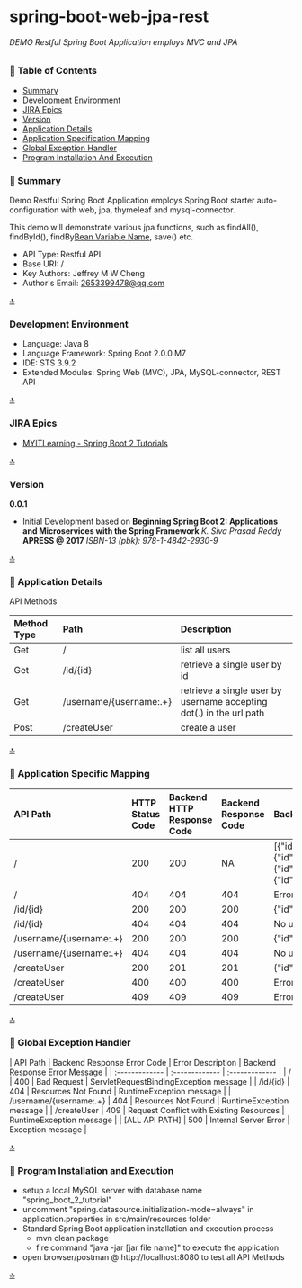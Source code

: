 <a name="top"></a>
# **spring-boot-web-jpa-rest**
###### DEMO Restful Spring Boot Application employs MVC and JPA

### &#x1f4d8; Table of Contents
+ [Summary](#summary)
+ [Development Environment](#developmentEnvironment)
+ [JIRA Epics](#jiraEpics)
+ [Version](#version)
+ [Application Details](#applicationDetails)
+ [Application Specification Mapping](#applicationSpecificMapping)
+ [Global Exception Handler](#globalExceptionHandler)
+ [Program Installation And Execution](#programInstallationAndExecution)

<a name="summary"></a>
### &#x1F53B; Summary
Demo Restful Spring Boot Application employs Spring Boot starter auto-configuration with web, jpa, thymeleaf and mysql-connector.

This demo will demonstrate various jpa functions, such as findAll(), findById(), findBy[Bean Variable Name](), save() etc.

+ API Type: Restful API
+ Base URI: /
+ Key Authors: Jeffrey M W Cheng
+ Author's Email: 2653399478@qq.com

[&#x1f51d;](#top)

<a name="developmentEnvironment"></a>
### Development Environment
+ Language: Java 8
+ Language Framework: Spring Boot 2.0.0.M7
+ IDE: STS 3.9.2
+ Extended Modules: Spring Web (MVC), JPA, MySQL-connector, REST API

[&#x1f51d;](#top)

<a name="jiraEpics"></a>
### JIRA Epics
+ [MYITLearning - Spring Boot 2 Tutorials](http://www.hivesplace.com:8081/browse/MYIT-1)

[&#x1f51d;](#top)

<a name="version"></a>
### Version
**0.0.1**
+ Initial Development based on **Beginning Spring Boot 2: Applications and Microservices with the Spring Framework** *K. Siva Prasad Reddy* **APRESS @ 2017** *ISBN-13 (pbk): 978-1-4842-2930-9*

[&#x1f51d;](#top)

<a name="applicationDetails"></a>
### &#x1F53B; Application Details
API Methods

| Method Type | Path | Description  |
| :------------- | :------------- | :------------- |
| Get | / | list all users |
| Get | /id/{id} | retrieve a single user by id |
| Get | /username/{username:.+} | retrieve a single user by username accepting dot(.) in the url path |
| Post | /createUser | create a user |

[&#x1f51d;](#top)

<a name="applicationSpecificMapping"></a>
### &#x1F53B; Application Specific Mapping

| API Path | HTTP Status Code | Backend HTTP Response Code | Backend Response Code | Backend Response Message |
| :------------- | :------------- | :------------- | :------------- | :------------- |
| / | 200 | 200 | NA | [{"id":8,"username":"jeffrey@qq.com","password":"zdsaew756o87@!","status":1},{"id":14,"username":"jeffreycheng123@gmail.com","password":"rjfgrh9483n9fw84@31","status":1},{"id":13,"username":"jeffreycheng5@gmail.com","password":"rjfgrh9483n9fw84@31","status":1},{"id":4,"username":"jeffreycheng65@gmail.com","password":"rjfgrh9483n9fw84@31","status":1}] |
| / | 404 | 404 | 404 | Error message handled by Global Exception Handler |
| /id/{id} | 200 | 200 | 200 | {"id":1,"username":"jeffreycheng@gmail.com","password":"uy76tfyft5c75e@hg*","status":1} |
| /id/{id} | 404 | 404 | 404 | No user found with the id: ${id}) |
| /username/{username:.+} | 200 | 200 | 200 | {"id":8,"username":"jeffrey@qq.com","password":"zdsaew756o87@!","status":1} |
| /username/{username:.+} | 404 | 404 | 404 | No user found with user name: ${username}) |
| /createUser | 200 | 201 | 201 | {"id":23,"username":"hivesplace@gmail.com","password":"89uhu1ntu567","status":1} |
| /createUser | 400 | 400 | 400 | Error message handled by Global Exception Handler |
| /createUser | 409 | 409 | 409 | Error message handled by Global Exception Handler |

[&#x1f51d;](#top)

<a name="globalExceptionHandler"></a>
### &#x1F53B; Global Exception Handler

| API Path | Backend Response Error Code | Error Description | Backend Response Error Message |
| :------------- | :------------- | :------------- |
| / | 400 | Bad Request | ServletRequestBindingException message |
| /id/{id} | 404 | Resources Not Found | RuntimeException message |
| /username/{username:.+} | 404 | Resources Not Found | RuntimeException message |
| /createUser | 409 | Request Conflict with Existing Resources | RuntimeException message |
| [ALL API PATH] | 500 | Internal Server Error | Exception message |

[&#x1f51d;](#top)

<a name="programInstallationAndExecution"></a>
### &#x1F53B; Program Installation and Execution
+ setup a local MySQL server with database name "spring_boot_2_tutorial"
+ uncomment "spring.datasource.initialization-mode=always" in application.properties in src/main/resources folder
+ Standard Spring Boot application installation and execution process
    + mvn clean package
    + fire command "java -jar [jar file name]" to execute the application
+ open browser/postman @ http://localhost:8080 to test all API Methods

[&#x1f51d;](#top)
